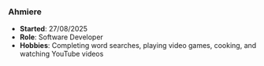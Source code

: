### Ahmiere
- **Started**: 27/08/2025
- **Role**: Software Developer
- **Hobbies**: Completing word searches, playing video games, cooking, and watching YouTube videos

